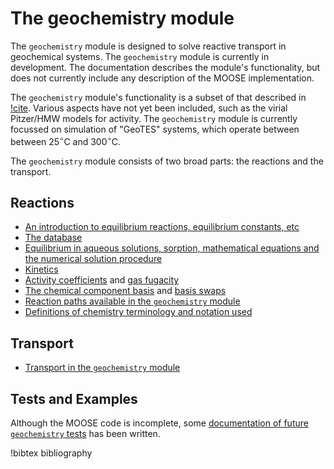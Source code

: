 # The geochemistry module

The `geochemistry` module is designed to solve reactive transport in geochemical systems.  The `geochemistry` module is currently in development.  The documentation describes the module's functionality, but does not currently include any description of the MOOSE implementation.

The `geochemistry` module's functionality is a subset of that described in [!cite](bethke_2007).  Various aspects have not yet been included, such as the virial Pitzer/HMW models for activity.  The `geochemistry` module is currently focussed on simulation of "GeoTES" systems, which operate between between $25^{\circ}$C and $300^{\circ}$C.

The `geochemistry` module consists of two broad parts: the reactions and the transport.

## Reactions

- [An introduction to equilibrium reactions, equilibrium constants, etc](equilibrium_reactions.md)
- [The database](database.md)
- [Equilibrium in aqueous solutions, sorption, mathematical equations and the numerical solution procedure](equilibrium.md)
- [Kinetics](kinetics.md)
- [Activity coefficients](activity_coefficients.md) and [gas fugacity](fugacity.md)
- [The chemical component basis](basis.md) and [basis swaps](swap.md)
- [Reaction paths available in the `geochemistry` module](reaction_paths.md)
- [Definitions of chemistry terminology and notation used](geochemistry_nomenclature.md)

## Transport

- [Transport in the `geochemistry` module](transport.md)

## Tests and Examples

Although the MOOSE code is incomplete, some [documentation of future `geochemistry` tests](tests_and_examples/geochemistry_tests_and_examples.md) has been written.




!bibtex bibliography
